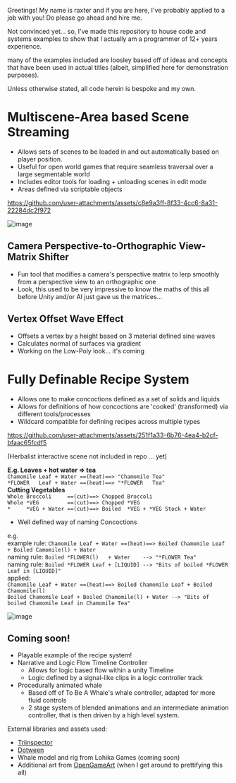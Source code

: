 Greetings! My name is raxter and if you are here, I've probably applied to a job with you! Do please go ahead and hire me.

Not convinced yet... so, I've made this repository to house code and systems examples to show that I actually am a programmer of 12+ years experience. 

many of the examples included are loosley based off of ideas and concepts that have been used in actual titles (albeit, simplified here for demonstration purposes). 

Unless otherwise stated, all code herein is bespoke and my own.

Multiscene-Area based Scene Streaming
===
  - Allows sets of scenes to be loaded in and out automatically based on player position. 
  - Useful for open world games that require seamless traversal over a large segmentable world
  - Includes editor tools for loading + unloading scenes in edit mode
  - Areas defined via scriptable objects

https://github.com/user-attachments/assets/c8e9a3ff-8f33-4cc6-8a31-22284dc2f972

![image](https://github.com/user-attachments/assets/c762084c-d1c1-4d2c-bbd7-1d37fdaa0240)


Camera Perspective-to-Orthographic View-Matrix Shifter
---
  - Fun tool that modifies a camera's perspective matrix to lerp smoothly from a perspective view to an orthographic one
  - Look, this used to be very impressive to know the maths of this all before Unity and/or AI just gave us the matrices...
    
Vertex Offset Wave Effect
---
  - Offsets a vertex by a height based on 3 material defined sine waves
  - Calculates normal of surfaces via gradient
  - Working on the Low-Poly look... it's coming 

Fully Definable Recipe System
===
  - Allows one to make concoctions defined as a set of solids and liquids
  - Allows for definitions of how concoctions are 'cooked' (transformed) via different tools/processes
  - Wildcard compatible for defining recipes across multiple types

https://github.com/user-attachments/assets/251f1a33-6b76-4ea4-b2cf-bfaac65fcdf5

(Herbalist interactive scene not included in repo ... yet)

**E.g. Leaves + hot water => tea**\
`Chamomile Leaf + Water ==(heat)==> "Chamomile Tea"`\
`*FLOWER   Leaf + Water ==(heat)==> "*FLOWER   Tea"`\
**Cutting Vegetables**\
`Whole Broccoli     ==(cut)==> Chopped Broccoli`\
`Whole *VEG         ==(cut)==> Chopped *VEG`\
`*     *VEG + Water ==(cut)==> Boiled  *VEG + *VEG Stock + Water`

- Well defined way of naming Concoctions

e.g.\
example rule: `Chamomile Leaf + Water ==(heat)==> Boiled Chamomile Leaf + Boiled Camomile(l) + Water`\
naming rule: `Boiled *FLOWER(l)   + Water    --> "*FLOWER Tea"`\
naming rule: `Boiled *FLOWER Leaf + [LIQUID] --> "Bits of boiled *FLOWER Leaf in [LIQUID]"`\
applied:\
`Chamomile Leaf + Water ==(heat)==> Boiled Chamomile Leaf + Boiled Chamomile(l)`\
`Boiled Chamomile Leaf + Boiled Chamomile(l) + Water --> "Bits of boiled Chamomile Leaf in Chamomile Tea"`
    
![image](https://github.com/user-attachments/assets/6f546412-05f1-4e56-ab6e-0fc52fc2f546)

Coming soon!
---
- Playable example of the recipe system!
- Narrative and Logic Flow Timeline Controller
  - Allows for logic based flow within a unity Timeline
  - Logic defined by a signal-like clips in a logic controller track
- Procedurally animated whale
  - Based off of To Be A Whale's whale controller, adapted for more fluid controls
  - 2 stage system of blended animations and an intermediate animation controller, that is then driven by a high level system.

External libraries and assets used:
 - [Triinspector](https://github.com/codewriter-packages/Tri-Inspector)
 - [Dotween](https://dotween.demigiant.com/)
 - Whale model and rig from Lohika Games (coming soon)
 - Additional art from [OpenGameArt](https://opengameart.org/) (when I get around to prettifying this all)
